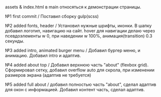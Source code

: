 assets & index.html в main относяться к демонстрации страницы.

№1 first commit / Поставил сборку gulp(scss)

№2 added fonts, header / Установил нужные шрифты, иконки. В шапку добавил логотип, навигацию на сайт. hover для навигации делаю через псевдоэлементы w 0, при наведении w 100%, анимация(transition) 0.3 секунды.

№3 added intro, animated burger menu / Добавил бургер меню, и анимацию. Добавил intro и адаптив.

№4 added about top / Добавил верхнюю часть "about" (flexbox grid). Сформировал сетку, добавил overflow auto для скрола, при изменении размеров экрана (адаптив не требуется)

№5 added full about / добавил полностью часть "about", сделал адаптив для окон с информацией. Добавил контент часть, сделал адаптив.